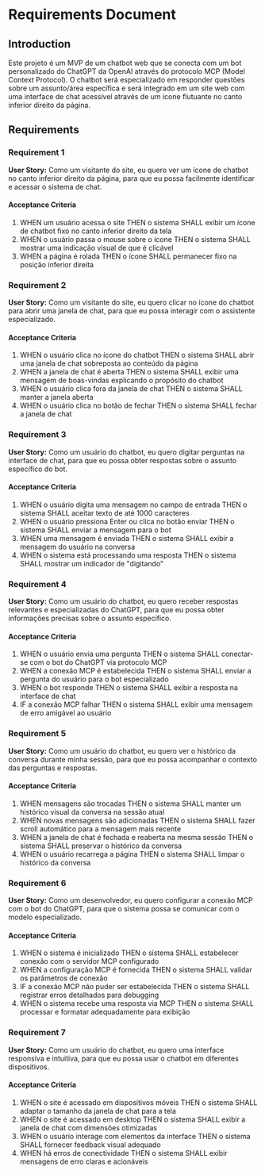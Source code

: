 # Requirements Document

## Introduction

Este projeto é um MVP de um chatbot web que se conecta com um bot personalizado do ChatGPT da OpenAI através do protocolo MCP (Model Context Protocol). O chatbot será especializado em responder questões sobre um assunto/área específica e será integrado em um site web com uma interface de chat acessível através de um ícone flutuante no canto inferior direito da página.

## Requirements

### Requirement 1

**User Story:** Como um visitante do site, eu quero ver um ícone de chatbot no canto inferior direito da página, para que eu possa facilmente identificar e acessar o sistema de chat.

#### Acceptance Criteria

1. WHEN um usuário acessa o site THEN o sistema SHALL exibir um ícone de chatbot fixo no canto inferior direito da tela
2. WHEN o usuário passa o mouse sobre o ícone THEN o sistema SHALL mostrar uma indicação visual de que é clicável
3. WHEN a página é rolada THEN o ícone SHALL permanecer fixo na posição inferior direita

### Requirement 2

**User Story:** Como um visitante do site, eu quero clicar no ícone do chatbot para abrir uma janela de chat, para que eu possa interagir com o assistente especializado.

#### Acceptance Criteria

1. WHEN o usuário clica no ícone do chatbot THEN o sistema SHALL abrir uma janela de chat sobreposta ao conteúdo da página
2. WHEN a janela de chat é aberta THEN o sistema SHALL exibir uma mensagem de boas-vindas explicando o propósito do chatbot
3. WHEN o usuário clica fora da janela de chat THEN o sistema SHALL manter a janela aberta
4. WHEN o usuário clica no botão de fechar THEN o sistema SHALL fechar a janela de chat

### Requirement 3

**User Story:** Como um usuário do chatbot, eu quero digitar perguntas na interface de chat, para que eu possa obter respostas sobre o assunto específico do bot.

#### Acceptance Criteria

1. WHEN o usuário digita uma mensagem no campo de entrada THEN o sistema SHALL aceitar texto de até 1000 caracteres
2. WHEN o usuário pressiona Enter ou clica no botão enviar THEN o sistema SHALL enviar a mensagem para o bot
3. WHEN uma mensagem é enviada THEN o sistema SHALL exibir a mensagem do usuário na conversa
4. WHEN o sistema está processando uma resposta THEN o sistema SHALL mostrar um indicador de "digitando"

### Requirement 4

**User Story:** Como um usuário do chatbot, eu quero receber respostas relevantes e especializadas do ChatGPT, para que eu possa obter informações precisas sobre o assunto específico.

#### Acceptance Criteria

1. WHEN o usuário envia uma pergunta THEN o sistema SHALL conectar-se com o bot do ChatGPT via protocolo MCP
2. WHEN a conexão MCP é estabelecida THEN o sistema SHALL enviar a pergunta do usuário para o bot especializado
3. WHEN o bot responde THEN o sistema SHALL exibir a resposta na interface de chat
4. IF a conexão MCP falhar THEN o sistema SHALL exibir uma mensagem de erro amigável ao usuário

### Requirement 5

**User Story:** Como um usuário do chatbot, eu quero ver o histórico da conversa durante minha sessão, para que eu possa acompanhar o contexto das perguntas e respostas.

#### Acceptance Criteria

1. WHEN mensagens são trocadas THEN o sistema SHALL manter um histórico visual da conversa na sessão atual
2. WHEN novas mensagens são adicionadas THEN o sistema SHALL fazer scroll automático para a mensagem mais recente
3. WHEN a janela de chat é fechada e reaberta na mesma sessão THEN o sistema SHALL preservar o histórico da conversa
4. WHEN o usuário recarrega a página THEN o sistema SHALL limpar o histórico da conversa

### Requirement 6

**User Story:** Como um desenvolvedor, eu quero configurar a conexão MCP com o bot do ChatGPT, para que o sistema possa se comunicar com o modelo especializado.

#### Acceptance Criteria

1. WHEN o sistema é inicializado THEN o sistema SHALL estabelecer conexão com o servidor MCP configurado
2. WHEN a configuração MCP é fornecida THEN o sistema SHALL validar os parâmetros de conexão
3. IF a conexão MCP não puder ser estabelecida THEN o sistema SHALL registrar erros detalhados para debugging
4. WHEN o sistema recebe uma resposta via MCP THEN o sistema SHALL processar e formatar adequadamente para exibição

### Requirement 7

**User Story:** Como um usuário do chatbot, eu quero uma interface responsiva e intuitiva, para que eu possa usar o chatbot em diferentes dispositivos.

#### Acceptance Criteria

1. WHEN o site é acessado em dispositivos móveis THEN o sistema SHALL adaptar o tamanho da janela de chat para a tela
2. WHEN o site é acessado em desktop THEN o sistema SHALL exibir a janela de chat com dimensões otimizadas
3. WHEN o usuário interage com elementos da interface THEN o sistema SHALL fornecer feedback visual adequado
4. WHEN há erros de conectividade THEN o sistema SHALL exibir mensagens de erro claras e acionáveis